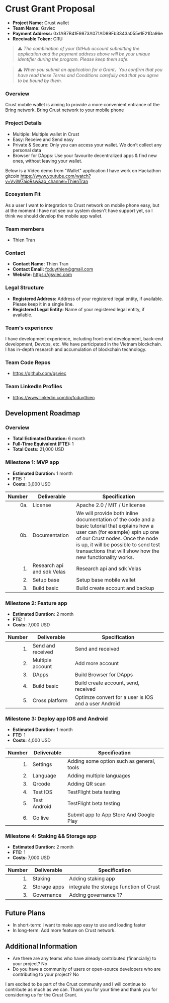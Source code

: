 # Crust Grant Proposal

* **Project Name:** Crust wallet 
* **Team Name:** Gsviec
* **Payment Address:** 0x1AB7B41E9873A071AD89Fb3343a055e1E21Da96e
* **Receivable Token:** CRU

> ⚠️ *The combination of your GitHub account submitting the application and the payment address above will be your unique identifier during the program. Please keep them safe.*

> ⚠️ *When you submit an application for a Grant，You confirm that you have read these Terms and Conditions carefully and that you agree to be bound by them.*

### Overview
Crust mobile wallet is aiming to provide a more convenient entrance of the Bring network. Bring Crust network to your mobile phone

### Project Details 

- Multiple: Multiple wallet in Crust
- Easy: Receive and Send easy
- Private & Secure: Only you can access your wallet. We don’t collect any personal data
- Browser for DApps: Use your favourite decentralized apps & find new ones, without leaving your wallet.

Below is a Video demo from "Wallet" application I have work on Hackathon gitcoin https://www.youtube.com/watch?v=VyiW7ajoRsw&ab_channel=ThienTran

### Ecosystem Fit 
As a user I want to integration to Crust network on mobile phone easy, but at the moment I have not see our system doesn't have support yet,
so I think we should develop the mobile app wallet.

### Team members
* Thien Tran

### Contact
* **Contact Name:** Thien Tran
* **Contact Email:** fcduythien@gmail.com
* **Website:** https://gsviec.com

### Legal Structure 
* **Registered Address:** Address of your registered legal entity, if available. Please keep it in a single line. 
* **Registered Legal Entity:** Name of your registered legal entity, if available. 

### Team's experience
I have development experience, including front-end development, back-end development, Devops, etc. We have participated in the Vietnam blockchain. I has in-depth research and accumulation of blockchain technology.

### Team Code Repos
* https://github.com/gsviec

### Team LinkedIn Profiles
* https://www.linkedin.com/in/fcduythien

## Development Roadmap

### Overview
* **Total Estimated Duration:** 6 month
* **Full-Time Equivalent (FTE):**  1
* **Total Costs:** 21,000 USD

### Milestone 1: MVP app
* **Estimated Duration:** 1 month
* **FTE:**  1
* **Costs:** 3,000 USD

| Number | Deliverable | Specification |
| -----: | ----------- | ------------- |
| 0a. | License | Apache 2.0 / MIT / Unlicense |
| 0b. | Documentation | We will provide both inline documentation of the code and a basic tutorial that explains how a user can (for example) spin up one of our Crust nodes. Once the node is up, it will be possible to send test transactions that will show how the new functionality works. |
| 1. | Research api and sdk Velas| Research api and sdk Velas |  
| 2. | Setup base | Setup base mobile wallet|  
| 3. | Build basic | Build create account and backup|  

### Milestone 2: Feature app
* **Estimated Duration:** 2 month
* **FTE:**  1
* **Costs:** 7,000 USD

| Number | Deliverable | Specification |
| -----: | ----------- | ------------- |
| 1. | Send and received | Send and received|
| 2. | Multiple account| Add more account |  
| 3. | DApps | Build Browser for DApps|  
| 4. | Build basic | Build create account, send, received |
| 5. | Cross platform | Optimze convert for a user is IOS and a user Android |


### Milestone 3: Deploy app IOS and Android
* **Estimated Duration:** 1 month
* **FTE:**  1
* **Costs:** 4,000 USD

| Number | Deliverable | Specification |
| -----: | ----------- | ------------- |
| 1. | Settings| Adding some option such as general, tools|
| 2. | Language| Adding multiple languages|
| 3. | Qrcode|Adding QR scan|
| 4. | Test IOS| TestFlight beta testing|
| 5. | Test Android| TestFlight beta testing|
| 6. | Go live | Submit app to App Store And Google Play|

### Milestone 4: Staking && Storage app
* **Estimated Duration:** 2 month
* **FTE:**  1
* **Costs:** 7,000 USD

| Number | Deliverable | Specification |
| -----: | ----------- | ------------- |
| 1. | Staking| Adding staking app|
| 2. | Storage apps| integrate the storage function of Crust|
| 3. | Governance| Adding governance ??|



## Future Plans
- In short-term: I want to make app easy to use and loading faster
- In long-term: Add more feature on Crust network.

## Additional Information 

* Are there are any teams who have already contributed (financially) to your project? No
* Do you have a community of users or open-source developers who are contributing to your project? No

I am excited to be part of the Crust community and I will continue to contribute as much as we can. Thank you for your time and thank you for considering us for the Crust Grant.
